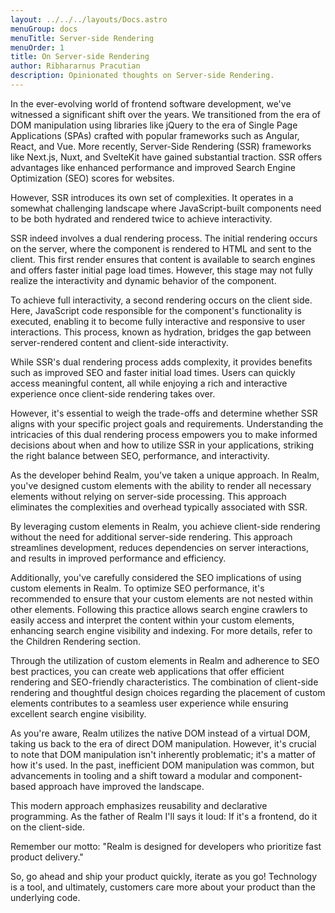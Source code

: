 ```yaml
---
layout: ../../../layouts/Docs.astro
menuGroup: docs
menuTitle: Server-side Rendering
menuOrder: 1
title: On Server-side Rendering
author: Ribhararnus Pracutian
description: Opinionated thoughts on Server-side Rendering.
---
```


In the ever-evolving world of frontend software development, we've witnessed a significant shift over the years. We transitioned from the era of DOM manipulation using libraries like jQuery to the era of Single Page Applications (SPAs) crafted with popular frameworks such as Angular, React, and Vue. More recently, Server-Side Rendering (SSR) frameworks like Next.js, Nuxt, and SvelteKit have gained substantial traction. SSR offers advantages like enhanced performance and improved Search Engine Optimization (SEO) scores for websites.

However, SSR introduces its own set of complexities. It operates in a somewhat challenging landscape where JavaScript-built components need to be both hydrated and rendered twice to achieve interactivity.

SSR indeed involves a dual rendering process. The initial rendering occurs on the server, where the component is rendered to HTML and sent to the client. This first render ensures that content is available to search engines and offers faster initial page load times. However, this stage may not fully realize the interactivity and dynamic behavior of the component.

To achieve full interactivity, a second rendering occurs on the client side. Here, JavaScript code responsible for the component's functionality is executed, enabling it to become fully interactive and responsive to user interactions. This process, known as hydration, bridges the gap between server-rendered content and client-side interactivity.

While SSR's dual rendering process adds complexity, it provides benefits such as improved SEO and faster initial load times. Users can quickly access meaningful content, all while enjoying a rich and interactive experience once client-side rendering takes over.

However, it's essential to weigh the trade-offs and determine whether SSR aligns with your specific project goals and requirements. Understanding the intricacies of this dual rendering process empowers you to make informed decisions about when and how to utilize SSR in your applications, striking the right balance between SEO, performance, and interactivity.

As the developer behind Realm, you've taken a unique approach. In Realm, you've designed custom elements with the ability to render all necessary elements without relying on server-side processing. This approach eliminates the complexities and overhead typically associated with SSR.

By leveraging custom elements in Realm, you achieve client-side rendering without the need for additional server-side rendering. This approach streamlines development, reduces dependencies on server interactions, and results in improved performance and efficiency.

Additionally, you've carefully considered the SEO implications of using custom elements in Realm. To optimize SEO performance, it's recommended to ensure that your custom elements are not nested within other elements. Following this practice allows search engine crawlers to easily access and interpret the content within your custom elements, enhancing search engine visibility and indexing. For more details, refer to the <anchor-link href="/docs/learn/children">Children Rendering</anchor-link> section.

Through the utilization of custom elements in Realm and adherence to SEO best practices, you can create web applications that offer efficient rendering and SEO-friendly characteristics. The combination of client-side rendering and thoughtful design choices regarding the placement of custom elements contributes to a seamless user experience while ensuring excellent search engine visibility.

As you're aware, Realm utilizes the native DOM instead of a virtual DOM, taking us back to the era of direct DOM manipulation. However, it's crucial to note that DOM manipulation isn't inherently problematic; it's a matter of how it's used. In the past, inefficient DOM manipulation was common, but advancements in tooling and a shift toward a modular and component-based approach have improved the landscape.

This modern approach emphasizes reusability and declarative programming. As the father of Realm I'll says it loud: If it's a frontend, do it on the client-side.

Remember our motto: "Realm is designed for developers who prioritize fast product delivery."

So, go ahead and ship your product quickly, iterate as you go! Technology is a tool, and ultimately, customers care more about your product than the underlying code.
